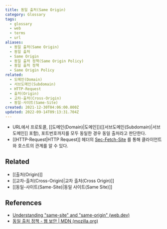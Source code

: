 ```yaml
---
title: 동일 출처(Same Origin)
category: Glossary
tags:
  - glossary
  - web
  - terms
  - url
aliases:
  - 동일 출처(Same Origin)
  - 동일 출처
  - Same Origin
  - 동일 출처 정책(Same Origin Policy)
  - 동일 출처 정책
  - Same Origin Policy
related:
  - 도메인(Domain)
  - 서브도메인(Subdomain)
  - HTTP-Request
  - 출처(Origin)
  - 교차-출처(Cross-Origin)
  - 동일-사이트(Same-Site)
created: 2021-12-30T04:06:00.000Z
updated: 2022-09-14T09:13:31.704Z
---
```


<Metadata />

- URL에서 프로토콜, [[도메인(Domain)|도메인]]([[서브도메인(Subdomain)|서브도메인]] 포함), 포트번호까지를 모두 동일한 경우 동일 출처라고 판단한다.
- [[HTTP-Request|HTTP Request]] 헤더의 [Sec-Fetch-Site](https://developer.mozilla.org/en-US/docs/Web/HTTP/Headers/Sec-Fetch-Site#directives) 를 통해 클라이언트와 호스트의 관계를 알 수 있다.

## Related

- [[출처(Origin)]]
- [[교차-출처(Cross-Origin)|교차 출처(Cross Origin)]]
- [[동일-사이트(Same-Site)|동일 사이트(Same Site)]]

## References

- [Understanding "same-site" and "same-origin" (web.dev)](https://web.dev/same-site-same-origin/)
- [동일 출처 정책 - 웹 보안 | MDN (mozilla.org)](https://developer.mozilla.org/ko/docs/Web/Security/Same-origin_policy)
